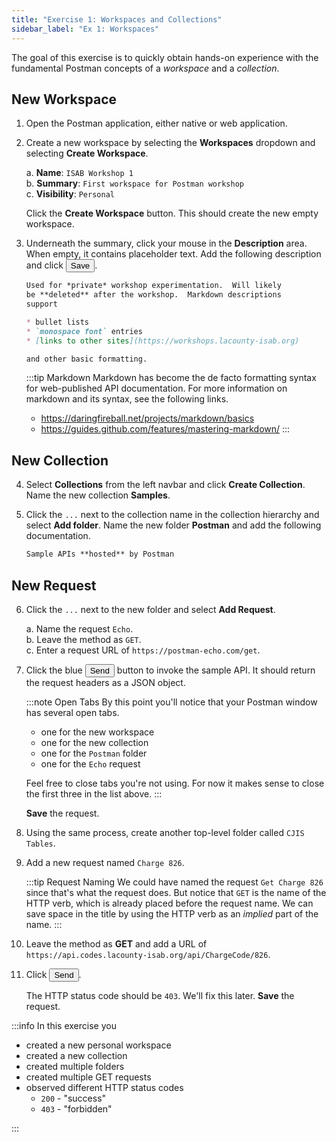 ```yaml
---
title: "Exercise 1: Workspaces and Collections"
sidebar_label: "Ex 1: Workspaces"
---
```


The goal of this exercise is to quickly obtain hands-on
experience with the fundamental Postman concepts of 
a *workspace* and a *collection*.

## New Workspace

1. Open the Postman application, either native or web application.

2. Create a new workspace by selecting the **Workspaces**
   dropdown and selecting **Create Workspace**.

   a. **Name**: `ISAB Workshop 1`  
   b. **Summary**: `First workspace for Postman workshop`  
   c. **Visibility**: `Personal`  

   Click the **Create Workspace** button.  This should
   create the new empty workspace.

3. Underneath the summary, click your mouse in the
   **Description** area.  When empty, it contains placeholder
   text.
   Add the following description and click <button>Save</button>.

   ```markdown title="Description Area"
   Used for *private* workshop experimentation.  Will likely
   be **deleted** after the workshop.  Markdown descriptions
   support

   * bullet lists
   * `monospace font` entries
   * [links to other sites](https://workshops.lacounty-isab.org)

   and other basic formatting.
   ```

   :::tip Markdown
   Markdown has become the de facto formatting syntax for
   web-published API documentation.  For more information on
   markdown and its syntax, see the following links.

   * https://daringfireball.net/projects/markdown/basics
   * https://guides.github.com/features/mastering-markdown/
   :::

## New Collection 

4. Select **Collections** from the left navbar and click
   **Create Collection**.  Name the new collection **Samples**.

5. Click the `...` next to the collection name in the collection
   hierarchy and select **Add folder**.  Name the new folder
   **Postman** and add the following documentation.

   ```markdown title="Folder Documentation"
   Sample APIs **hosted** by Postman
   ```

## New Request

6. Click the `...` next to the new folder and select **Add
   Request**.

   a. Name the request `Echo`.  
   b. Leave the method as `GET`.  
   c. Enter a request URL of `https://postman-echo.com/get`.

7. Click the blue <button>Send</button> button to invoke the sample
   API.  It should return the request headers as a JSON object.

   :::note Open Tabs
   By this point you'll notice that your Postman window has several
   open tabs.

   * one for the new workspace
   * one for the new collection
   * one for the `Postman` folder
   * one for the `Echo` request

   Feel free to close tabs you're not using.  For now it makes sense
   to close the first three in the list above.
   :::

   **Save** the request.

8. Using the same process, create another top-level folder
   called `CJIS Tables`.

9. Add a new request named `Charge 826`.

   :::tip Request Naming
   We could have named the request `Get Charge 826` since that's what
   the request does.  But notice that `GET` is the name of the HTTP
   verb, which is already placed before the request name.  We can save
   space in the title by using the HTTP verb as an *implied* part of
   the name.
   :::

10. Leave the method as **GET** and add a URL of
    `https://api.codes.lacounty-isab.org/api/ChargeCode/826`.

11. Click <button>Send</button>.

    The HTTP status code should be `403`.  We'll fix this later.
    **Save** the request.

:::info In this exercise you

* created a new personal workspace
* created a new collection
* created multiple folders
* created multiple GET requests
* observed different HTTP status codes
  - `200` - "success"
  - `403` - "forbidden"

:::
